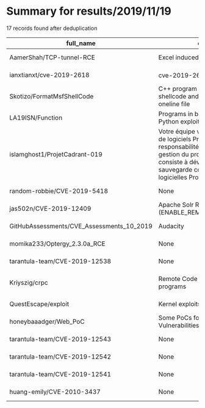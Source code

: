 
# Summary for results/2019/11/19
    
17 records found after deduplication

| full_name | description | html_url | matched_list | matched_count | pushed_at | size | stargazers_count | language | forks_count |
|-------------------------------------------|------------------------------------------------------------------------------------------------------------------------------------------------------------------------------------------------------------------------------------------------------------------|--------------------------------------------------------------|---------------------------|-----------------|---------------------------|--------|--------------------|------------|---------------|
| AamerShah/TCP-tunnel-RCE | Excel induced macro code | https://github.com/AamerShah/TCP-tunnel-RCE | ['rce'] | 1 | 2019-11-19 08:43:22+00:00 | 55 | 1 | PowerShell | 1 |
| ianxtianxt/cve-2019-2618 | cve-2019-2618 需要用户名密码 | https://github.com/ianxtianxt/cve-2019-2618 | ['cve-2'] | 1 | 2019-11-19 04:13:03+00:00 | 2 | 1 | Python | 3 |
| Skotizo/FormatMsfShellCode | C++ program to take in msfvenom's shellcode and output a formated, oneline file | https://github.com/Skotizo/FormatMsfShellCode | ['shellcode'] | 1 | 2019-11-19 19:44:03+00:00 | 444 | 3 | C++ | 0 |
| LA19ISN/Function | Programs in both JavaScript and Python exploiting Functions | https://github.com/LA19ISN/Function | ['exploit'] | 1 | 2019-11-19 15:33:10+00:00 | 1 | 0 | | 0 |
| islamghost1/ProjetCadrant-019 | Votre équipe vient d’intégrer l’éditeur de logiciels ProSoft. Sous la responsabilité du DSI, vous aurez la gestion du projet “EasySave” qui consiste à développer un logiciel de sauvegarde compatible avec les suites logicielles ProSoft. Comme tout logi | https://github.com/islamghost1/ProjetCadrant-019 | ['exploit'] | 1 | 2019-11-19 12:52:40+00:00 | 2 | 0 | | 0 |
| random-robbie/CVE-2019-5418 | None | https://github.com/random-robbie/CVE-2019-5418 | ['cve-2'] | 1 | 2019-11-19 09:41:18+00:00 | 3 | 5 | Go | 1 |
| jas502n/CVE-2019-12409 | Apache Solr RCE (ENABLE_REMOTE_JMX_OPTS="true") | https://github.com/jas502n/CVE-2019-12409 | ['cve-2', 'rce'] | 2 | 2019-11-19 09:18:00+00:00 | 984 | 96 | Python | 32 |
| GitHubAssessments/CVE_Assessments_10_2019 | Audacity | https://github.com/GitHubAssessments/CVE_Assessments_10_2019 | ['cve-2'] | 1 | 2019-11-19 05:15:36+00:00 | 10 | 0 | | 0 |
| momika233/Optergy_2.3.0a_RCE | None | https://github.com/momika233/Optergy_2.3.0a_RCE | ['rce'] | 1 | 2019-11-19 02:57:53+00:00 | 2 | 2 | Python | 1 |
| tarantula-team/CVE-2019-12538 | None | https://github.com/tarantula-team/CVE-2019-12538 | ['cve-2'] | 1 | 2019-11-19 08:18:51+00:00 | 5 | 0 | | 1 |
| Kriyszig/crpc | Remote Code Execution for C++ programs | https://github.com/Kriyszig/crpc | ['remote code execution'] | 1 | 2019-11-19 07:04:37+00:00 | 9 | 3 | C++ | 0 |
| QuestEscape/exploit | Kernel exploits for the Oculus Quest | https://github.com/QuestEscape/exploit | ['exploit'] | 1 | 2019-11-19 19:10:33+00:00 | 38 | 70 | C | 20 |
| honeybaaadger/Web_PoC | Some PoCs for Common Vulnerabilities | https://github.com/honeybaaadger/Web_PoC | ['vulnerability poc'] | 1 | 2019-11-19 09:07:24+00:00 | 112 | 1 | Python | 0 |
| tarantula-team/CVE-2019-12543 | None | https://github.com/tarantula-team/CVE-2019-12543 | ['cve-2'] | 1 | 2019-11-19 08:18:19+00:00 | 4 | 0 | | 1 |
| tarantula-team/CVE-2019-12542 | None | https://github.com/tarantula-team/CVE-2019-12542 | ['cve-2'] | 1 | 2019-11-19 08:17:48+00:00 | 3 | 0 | | 0 |
| tarantula-team/CVE-2019-12541 | None | https://github.com/tarantula-team/CVE-2019-12541 | ['cve-2'] | 1 | 2019-11-19 08:17:06+00:00 | 6 | 0 | | 0 |
| huang-emily/CVE-2010-3437 | None | https://github.com/huang-emily/CVE-2010-3437 | ['cve-2'] | 1 | 2019-11-19 23:35:59+00:00 | 0 | 0 | | 0 |
